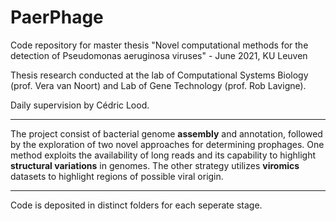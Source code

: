 # PaerPhage

Code repository for master thesis "Novel computational methods for the detection of Pseudomonas aeruginosa viruses" - June 2021, KU Leuven

Thesis research conducted at the lab of Computational Systems Biology (prof. Vera van Noort) and Lab of Gene Technology (prof. Rob Lavigne).

Daily supervision by Cédric Lood.

---
The project consist of bacterial genome **assembly** and annotation, followed by the exploration of two novel approaches for determining prophages.
One method exploits the availability of long reads and its capability to highlight **structural variations** in genomes. 
The other strategy utilizes **viromics** datasets to highlight regions of possible viral origin.

---
Code is deposited in distinct folders for each seperate stage.
